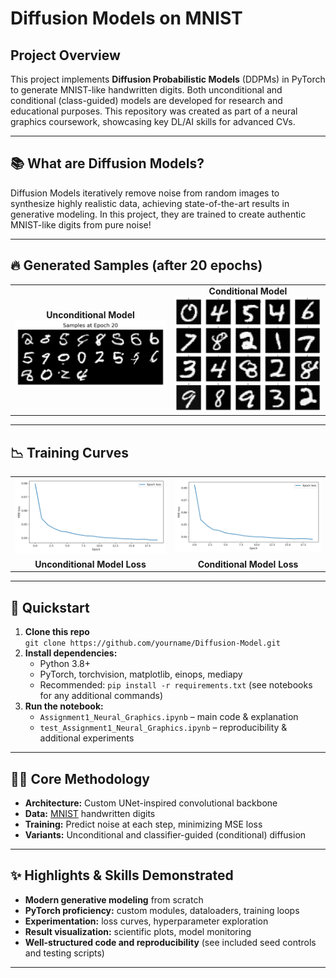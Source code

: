 # Diffusion Models on MNIST

## Project Overview
This project implements **Diffusion Probabilistic Models** (DDPMs) in PyTorch to generate MNIST-like handwritten digits. Both unconditional and conditional (class-guided) models are developed for research and educational purposes. This repository was created as part of a neural graphics coursework, showcasing key DL/AI skills for advanced CVs.

---

## 📚 What are Diffusion Models?
Diffusion Models iteratively remove noise from random images to synthesize highly realistic data, achieving state-of-the-art results in generative modeling. In this project, they are trained to create authentic MNIST-like digits from pure noise! 

---

## 🔥 Generated Samples (after 20 epochs)
<table>
<tr>
<td align="center"><b>Unconditional Model</b><br><img src="runs/3440/plots/samples_epoch_20.png" width="375px"></td>
<td align="center"><b>Conditional Model</b><br><img src="runs/cond8049/plots/samples_epoch_20.png" width="375px"></td>
</tr>
</table>

---

## 📉 Training Curves
<table><tr>
<td><img src="runs/3440/plots/epoch_loss.png" width="375px"></td>
<td><img src="runs/cond8049/plots/epoch_loss.png" width="375px"></td>
</tr><tr>
<td align="center"><b>Unconditional Model Loss</b></td>
<td align="center"><b>Conditional Model Loss</b></td>
</tr></table>


---

## 🚦 Quickstart
1. **Clone this repo**  
   `git clone https://github.com/yourname/Diffusion-Model.git`
2. **Install dependencies:**
   - Python 3.8+
   - PyTorch, torchvision, matplotlib, einops, mediapy
   - Recommended: `pip install -r requirements.txt` (see notebooks for any additional commands)
3. **Run the notebook:**
   - `Assignment1_Neural_Graphics.ipynb` – main code & explanation
   - `test_Assignment1_Neural_Graphics.ipynb` – reproducibility & additional experiments

---

## 🧑‍💻 Core Methodology
- **Architecture:** Custom UNet-inspired convolutional backbone
- **Data:** [MNIST](http://yann.lecun.com/exdb/mnist/) handwritten digits
- **Training:** Predict noise at each step, minimizing MSE loss
- **Variants:** Unconditional and classifier-guided (conditional) diffusion

---

## ✨ Highlights & Skills Demonstrated
- **Modern generative modeling** from scratch
- **PyTorch proficiency:** custom modules, dataloaders, training loops
- **Experimentation:** loss curves, hyperparameter exploration
- **Result visualization:** scientific plots, model monitoring
- **Well-structured code and reproducibility** (see included seed controls and testing scripts)

---
